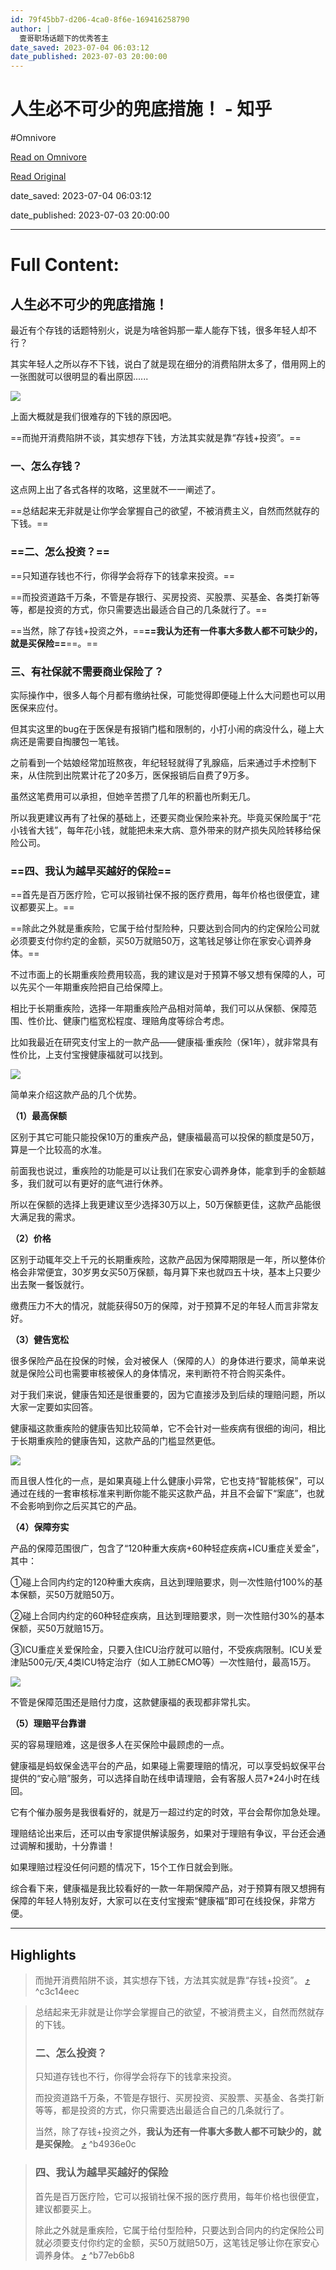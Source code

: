 ```yaml
---
id: 79f45bb7-d206-4ca0-8f6e-169416258790
author: |
  壹哥​​职场话题下的优秀答主
date_saved: 2023-07-04 06:03:12
date_published: 2023-07-03 20:00:00
---
```


# 人生必不可少的兜底措施！ - 知乎
#Omnivore

[Read on Omnivore](https://omnivore.app/me/https-zhuanlan-zhihu-com-p-638070081-189205b0a2f)

[Read Original](https://zhuanlan.zhihu.com/p/638070081)

date_saved: 2023-07-04 06:03:12

date_published: 2023-07-03 20:00:00

--- 

# Full Content: 

## 人生必不可少的兜底措施！

最近有个存钱的话题特别火，说是为啥爸妈那一辈人能存下钱，很多年轻人却不行？

其实年轻人之所以存不下钱，说白了就是现在细分的消费陷阱太多了，借用网上的一张图就可以很明显的看出原因......

![](https://proxy-prod.omnivore-image-cache.app/293x400,sm0ApqxABcDpe1mq0M1R8ILTGyA6G6AfeuioHie8zjWI/https://pic1.zhimg.com/v2-e747b0cd7ccde79233e1434c82405108_b.jpg)

上面大概就是我们很难存的下钱的原因吧。

==而抛开消费陷阱不谈，其实想存下钱，方法其实就是靠“存钱+投资”。==

### **一、怎么存钱？**

这点网上出了各式各样的攻略，这里就不一一阐述了。

==总结起来无非就是让你学会掌握自己的欲望，不被消费主义，自然而然就存的下钱。==

### **==二、怎么投资？==**

==只知道存钱也不行，你得学会将存下的钱拿来投资。==

==而投资道路千万条，不管是存银行、买房投资、买股票、买基金、各类打新等等，都是投资的方式，你只需要选出最适合自己的几条就行了。==

==当然，除了存钱+投资之外，==**==我认为还有一件事大多数人都不可缺少的，就是买保险==**==。==

### **三、有社保就不需要商业保险了？**

实际操作中，很多人每个月都有缴纳社保，可能觉得即便碰上什么大问题也可以用医保来应付。

但其实这里的bug在于医保是有报销门槛和限制的，小打小闹的病没什么，碰上大病还是需要自掏腰包一笔钱。

之前看到一个姑娘经常加班熬夜，年纪轻轻就得了乳腺癌，后来通过手术控制下来，从住院到出院累计花了20多万，医保报销后自费了9万多。

虽然这笔费用可以承担，但她辛苦攒了几年的积蓄也所剩无几。

所以我更建议再有了社保的基础上，还要买商业保险来补充。毕竟买保险属于“花小钱省大钱”，每年花小钱，就能把未来大病、意外带来的财产损失风险转移给保险公司。

### **==四、我认为越早买越好的保险==**

==首先是百万医疗险，它可以报销社保不报的医疗费用，每年价格也很便宜，建议都要买上。==

==除此之外就是重疾险，它属于给付型险种，只要达到合同内的约定保险公司就必须要支付你约定的金额，买50万就赔50万，这笔钱足够让你在家安心调养身体。==

不过市面上的长期重疾险费用较高，我的建议是对于预算不够又想有保障的人，可以先买个一年期重疾险把自己给保障上。

相比于长期重疾险，选择一年期重疾险产品相对简单，我们可以从保额、保障范围、性价比、健康门槛宽松程度、理赔角度等综合考虑。

比如我最近在研究支付宝上的一款产品——健康福·重疾险（保1年），就非常具有性价比，上支付宝搜健康福就可以找到。

![](https://proxy-prod.omnivore-image-cache.app/468x929,sYO9HloIweRHtStlRkY5pYoKjiu7TuHvbA2xhKhncPHA/https://pic3.zhimg.com/v2-b132e026f0a0cabac0effa80e88275b2_b.jpg)

简单来介绍这款产品的几个优势。

**（1）最高保额**

区别于其它可能只能投保10万的重疾产品，健康福最高可以投保的额度是50万，算是一个比较高的水准。

前面我也说过，重疾险的功能是可以让我们在家安心调养身体，能拿到手的金额越多，我们就可以有更好的底气进行休养。

所以在保额的选择上我更建议至少选择30万以上，50万保额更佳，这款产品能很大满足我的需求。

**（2）价格**

区别于动辄年交上千元的长期重疾险，这款产品因为保障期限是一年，所以整体价格会非常便宜，30岁男女买50万保额，每月算下来也就四五十块，基本上只要少出去聚一餐饭就行。

缴费压力不大的情况，就能获得50万的保障，对于预算不足的年轻人而言非常友好。

**（3）健告宽松**

很多保险产品在投保的时候，会对被保人（保障的人）的身体进行要求，简单来说就是保险公司也需要审核被保人的身体情况，来判断符不符合购买条件。

对于我们来说，健康告知还是很重要的，因为它直接涉及到后续的理赔问题，所以大家一定要如实回答。

健康福这款重疾险的健康告知比较简单，它不会针对一些疾病有很细的询问，相比于长期重疾险的健康告知，这款产品的门槛显然更低。 

![](https://proxy-prod.omnivore-image-cache.app/497x323,si1RnNW9NPmH4WETJVVyzPSRyRtOWs-PbccOg6YKjtZc/https://pic2.zhimg.com/v2-cd568b1cc1b93cfc46e9700159b17361_b.jpg)

而且很人性化的一点，是如果真碰上什么健康小异常，它也支持“智能核保”，可以通过在线的一套审核标准来判断你能不能买这款产品，并且不会留下“案底”，也就不会影响到你之后买其它的产品。

**（4）保障夯实**

产品的保障范围很广，包含了“120种重大疾病+60种轻症疾病+ICU重症关爱金”，其中：

①碰上合同内约定的120种重大疾病，且达到理赔要求，则一次性赔付100%的基本保额，买50万就赔50万。

②碰上合同内约定的60种轻症疾病，且达到理赔要求，则一次性赔付30%的基本保额，买50万就赔15万。

③ICU重症关爱保险金，只要入住ICU治疗就可以赔付，不受疾病限制。ICU关爱津贴500元/天,4类ICU特定治疗（如人工肺ECMO等）一次性赔付，最高15万。

![](https://proxy-prod.omnivore-image-cache.app/429x365,sAWioxaKjaBmFNa-003NyBhK8FI-8qt0OD9bQn_R4Kms/https://pic4.zhimg.com/v2-93b7de5e7c29cfe687b50ebb16b53b3b_b.jpg)

不管是保障范围还是赔付力度，这款健康福的表现都非常扎实。

**（5）理赔平台靠谱**

买的容易理赔难，这是很多人在买保险中最顾虑的一点。

健康福是蚂蚁保金选平台的产品，如果碰上需要理赔的情况，可以享受蚂蚁保平台提供的“安心赔”服务，可以选择自助在线申请理赔，会有客服人员7\*24小时在线回。

它有个催办服务是我很看好的，就是万一超过约定的时效，平台会帮你加急处理。

理赔结论出来后，还可以由专家提供解读服务，如果对于理赔有争议，平台还会通过调解和援助，十分靠谱！

如果理赔过程没任何问题的情况下，15个工作日就会到账。

综合看下来，健康福是我比较看好的一款一年期保障产品，对于预算有限又想拥有保障的年轻人特别友好，大家可以在支付宝搜索“健康福”即可在线投保，非常方便。

---

## Highlights

> 而抛开消费陷阱不谈，其实想存下钱，方法其实就是靠“存钱+投资”。 [⤴️](https://omnivore.app/me/https-zhuanlan-zhihu-com-p-638070081-189205b0a2f#c3c14eec-5358-45b5-84f8-39e84cc01084)  ^c3c14eec

> 总结起来无非就是让你学会掌握自己的欲望，不被消费主义，自然而然就存的下钱。
> 
> ### **二、怎么投资？**
> 
> 只知道存钱也不行，你得学会将存下的钱拿来投资。
> 
> 而投资道路千万条，不管是存银行、买房投资、买股票、买基金、各类打新等等，都是投资的方式，你只需要选出最适合自己的几条就行了。
> 
> 当然，除了存钱+投资之外，**我认为还有一件事大多数人都不可缺少的，就是买保险**。 [⤴️](https://omnivore.app/me/https-zhuanlan-zhihu-com-p-638070081-189205b0a2f#b4936e0c-23a3-4153-9ef7-a6540e86cad0)  ^b4936e0c

> ### **四、我认为越早买越好的保险**
> 
> 首先是百万医疗险，它可以报销社保不报的医疗费用，每年价格也很便宜，建议都要买上。
> 
> 除此之外就是重疾险，它属于给付型险种，只要达到合同内的约定保险公司就必须要支付你约定的金额，买50万就赔50万，这笔钱足够让你在家安心调养身体。 [⤴️](https://omnivore.app/me/https-zhuanlan-zhihu-com-p-638070081-189205b0a2f#b77eb6b8-8d52-42dd-8319-b1b38eb3ed2d)  ^b77eb6b8

